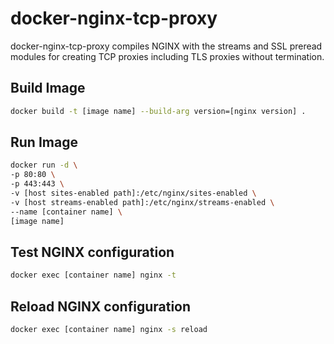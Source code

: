 # docker-nginx-tcp-proxy
docker-nginx-tcp-proxy compiles NGINX with the streams and SSL preread modules for creating TCP proxies including TLS proxies without termination.

## Build Image
```bash
docker build -t [image name] --build-arg version=[nginx version] .
```

## Run Image
```bash
docker run -d \
-p 80:80 \
-p 443:443 \
-v [host sites-enabled path]:/etc/nginx/sites-enabled \
-v [host streams-enabled path]:/etc/nginx/streams-enabled \
--name [container name] \
[image name]
```

## Test NGINX configuration
```bash
docker exec [container name] nginx -t
```

## Reload NGINX configuration
```bash
docker exec [container name] nginx -s reload
```
